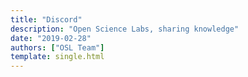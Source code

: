 ```yaml
---
title: "Discord"
description: "Open Science Labs, sharing knowledge"
date: "2019-02-28"
authors: ["OSL Team"]
template: single.html
---
```

<script>
  window.location.href = "https://discord.com/invite/mjAnW8BPck";
</script>
